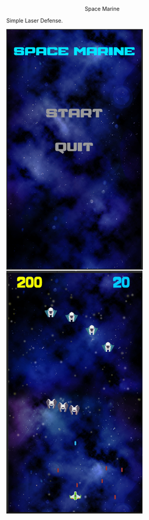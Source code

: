 <p align = "center" >  Space Marine </p>
<p>Simple Laser Defense. <br/>

<p> 
    <img src = "https://github.com/Shimshon21/Unity-Course-Games/blob/main/Laser%20Defense/Laser%20Defense%20footage%202.PNG" />  
    <img src = "https://github.com/Shimshon21/Unity-Course-Games/blob/main/Laser%20Defense/Laser%20Defense%20footage%201.PNG" />  


</p>
